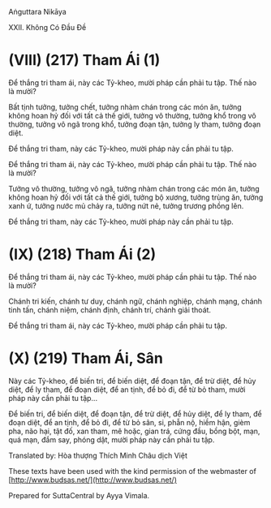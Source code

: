 Aṅguttara Nikāya

XXII. Không Có Ðầu Ðề

# (VIII) (217) Tham Ái (1)

Ðể thắng tri tham ái, này các Tỷ-kheo, mười pháp cần phải tu tập. Thế nào là mười?

Bất tịnh tưởng, tưởng chết, tưởng nhàm chán trong các món ăn, tưởng không hoan hỷ đối với tất cả thế giới, tưởng vô thường, tưởng khổ trong vô thường, tưởng vô ngã trong khổ, tưởng đoạn tận, tưởng ly tham, tưởng đoạn diệt.

Ðể thắng tri tham, này các Tỷ-kheo, mười pháp này cần phải tu tập.

Ðể thắng tri tham ái, này các Tỷ-kheo, mười pháp cần phải tu tập. Thế nào là mười?

Tưởng vô thường, tưởng vô ngã, tưởng nhàm chán trong các món ăn, tưởng không hoan hỷ đối với tất cả thế giới, tưởng bộ xương, tưởng trùng ăn, tưởng xanh ứ, tưởng nước mủ chảy ra, tưởng nứt nẻ, tưởng trương phồng lên.

Ðể thắng tri tham, này các Tỷ-kheo, mười pháp này cần phải tu tập.

# (IX) (218) Tham Ái (2)

Ðể thắng tri tham ái, này các Tỷ-kheo, mười pháp cần phải tu tập. Thế nào là mười?

Chánh tri kiến, chánh tư duy, chánh ngữ, chánh nghiệp, chánh mạng, chánh tinh tấn, chánh niệm, chánh định, chánh trí, chánh giải thoát.

Ðể thắng tri tham ái, này các Tỷ-kheo, mười pháp cần phải tu tập.

# (X) (219) Tham Ái, Sân

Này các Tỷ-kheo, để biến tri, để biến diệt, để đoạn tận, để trừ diệt, để hủy diệt, để ly tham, để đoạn diệt, để an tịnh, để bỏ đi, để từ bỏ tham, mười pháp này cần phải tu tập...

Ðể biến tri, để biến diệt, để đoạn tận, để trừ diệt, để hủy diệt, để ly tham, để đoạn diệt, để an tịnh, để bỏ đi, để từ bỏ sân, si, phẫn nộ, hiềm hận, gièm pha, não hại, tật đố, xan tham, mê hoặc, gian trá, cứng đầu, bồng bột, mạn, quá mạn, đắm say, phóng dật, mười pháp này cần phải tu tập.

Translated by: Hòa thượng Thích Minh Châu dịch Việt

These texts have been used with the kind permission of the webmaster of [http://www.budsas.net/](http://www.budsas.net/)

Prepared for SuttaCentral by Ayya Vimala.